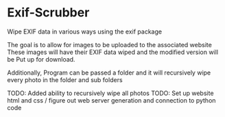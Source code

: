 # Exif-Scrubber

Wipe EXIF data in various ways using the exif package 

The goal is to allow for images to be uploaded to the associated website 
These images will have their EXIF data wiped and the modified version will be
Put up for download.

Additionally, 
Program can be passed a folder and it will recursively wipe every photo in the folder
and sub folders

TODO: Added ability to recursively wipe all photos
TODO: Set up website html and css / figure out web server generation and connection to python code